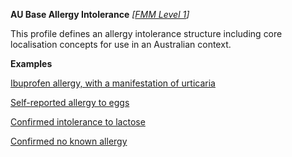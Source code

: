 **AU Base Allergy Intolerance** *[[FMM Level 1](guidance.html)]*

This profile defines an allergy intolerance structure including core localisation concepts for use in an Australian context.

**Examples**

[Ibuprofen allergy, with a manifestation of urticaria](AllergyIntolerance-allergyintolerance-example0.html)

[Self-reported allergy to eggs](AllergyIntolerance-allergyintolerance-example1.html)

[Confirmed intolerance to lactose](AllergyIntolerance-allergyintolerance-example2.html)

[Confirmed no known allergy](AllergyIntolerance-allergyintolerance-example3.html)
